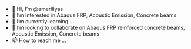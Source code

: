 - 👋 Hi, I’m @ameriliyas
- 👀 I’m interested in Abaqus FRP, Acoustic Emission, Concrete beams
- 🌱 I’m currently learning ...
- 💞️ I’m looking to collaborate on Abaqus FRP reinforced concrete beams, Acoustic Emission, Concrete beams
- 📫 How to reach me ...

<!---
ameriliyas/ameriliyas is a ✨ special ✨ repository because its `README.md` (this file) appears on your GitHub profile.
You can click the Preview link to take a look at your changes.
--->
